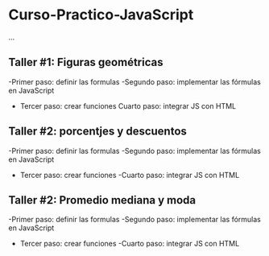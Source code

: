 # Curso-Practico-JavaScript

...

## Taller #1: Figuras geométricas

-Primer paso: definir las formulas 
-Segundo paso: implementar las fórmulas en JavaScript
- Tercer paso: crear funciones
Cuarto paso: integrar JS con HTML

## Taller #2: porcentjes y descuentos

-Primer paso: definir las formulas 
-Segundo paso: implementar las fórmulas en JavaScript
- Tercer paso: crear funciones
-Cuarto paso: integrar JS con HTML

## Taller #2: Promedio mediana y moda

-Primer paso: definir las formulas 
-Segundo paso: implementar las fórmulas en JavaScript
- Tercer paso: crear funciones
-Cuarto paso: integrar JS con HTML